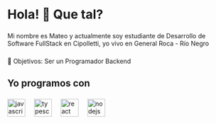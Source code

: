 <h1 align="left">Hola! 👋 Que tal?</h1>

###

<p align="left">Mi nombre es Mateo y actualmente soy estudiante de Desarrollo de Software FullStack en Cipolletti, yo vivo en General Roca - Río Negro</p>

###

<p align="left"📚 Actualmente aprendiendo a usar React con TypeScript y Nest ...<br>🎯 Objetivos: Ser un Programador Backend<br></p>

###

<h2 align="left">Yo programos con</h2>

###

<div align="left">
  <img src="https://cdn.jsdelivr.net/gh/devicons/devicon/icons/javascript/javascript-original.svg" height="40" alt="javascript logo"  />
  <img width="12" />
  <img src="https://cdn.jsdelivr.net/gh/devicons/devicon/icons/typescript/typescript-original.svg" height="40" alt="typescript logo"  />
  <img width="12" />
  <img src="https://cdn.jsdelivr.net/gh/devicons/devicon/icons/react/react-original.svg" height="40" alt="react logo"  />
  <img width="12" />
  <img src="https://cdn.jsdelivr.net/gh/devicons/devicon/icons/nodejs/nodejs-original.svg" height="40" alt="nodejs logo"  />
  <img width="12" />
</div>

###
